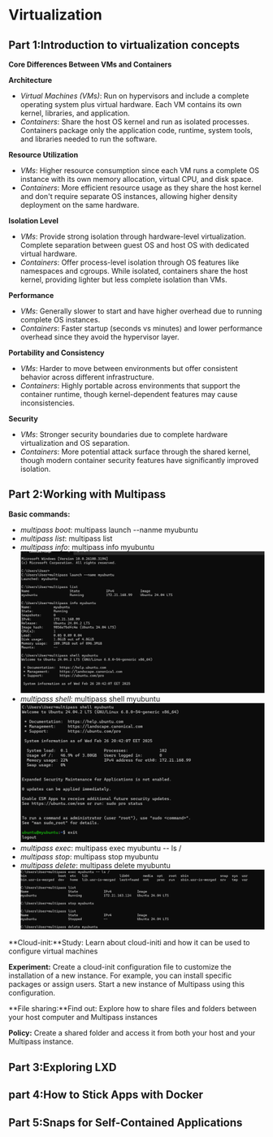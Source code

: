 # Virtualization
## Part 1:Introduction to virtualization concepts
**Core Differences Between VMs and Containers**

**Architecture**
- *Virtual Machines (VMs)*: Run on hypervisors and include a complete operating system plus virtual hardware. Each VM contains its own kernel, libraries, and application.
- *Containers*: Share the host OS kernel and run as isolated processes. Containers package only the application code, runtime, system tools, and libraries needed to run the software.

**Resource Utilization**
- *VMs*: Higher resource consumption since each VM runs a complete OS instance with its own memory allocation, virtual CPU, and disk space.
- *Containers*: More efficient resource usage as they share the host kernel and don't require separate OS instances, allowing higher density deployment on the same hardware.

**Isolation Level**
- *VMs*: Provide strong isolation through hardware-level virtualization. Complete separation between guest OS and host OS with dedicated virtual hardware.
- *Containers*: Offer process-level isolation through OS features like namespaces and cgroups. While isolated, containers share the host kernel, providing lighter but less complete isolation than VMs.

**Performance**
- *VMs*: Generally slower to start and have higher overhead due to running complete OS instances.
- *Containers*: Faster startup (seconds vs minutes) and lower performance overhead since they avoid the hypervisor layer.

**Portability and Consistency**
- *VMs*: Harder to move between environments but offer consistent behavior across different infrastructure.
- *Containers*: Highly portable across environments that support the container runtime, though kernel-dependent features may cause inconsistencies.

**Security**
- *VMs*: Stronger security boundaries due to complete hardware virtualization and OS separation.
- *Containers*: More potential attack surface through the shared kernel, though modern container security features have significantly improved isolation.

## Part 2:Working with Multipass
**Basic commands:** 

- *multipass boot*: multipass launch --nanme myubuntu
- *multipass list*: multipass list
- *multipass info*: multipass info myubuntu
![alt text](image/7.png)
- *multipass shell*: multipass shell myubuntu
![alt text](image/77.png)
- *multipass exec*: multipass exec myubuntu -- ls /
- *multipass stop*: multipass stop myubuntu
- *multipass delete*: multipass delete myubuntu
![alt text](image/777.png)

**Cloud-init:**Study: Learn about cloud-initi and how it can be used to configure virtual machines

**Experiment:** Create a cloud-init configuration file to customize the installation of a new instance. For example, you can install specific packages or assign users. Start a new instance of Multipass using this configuration.

**File sharing:**Find out: Explore how to share files and folders between your host computer and Multipass instances

**Policy:** Create a shared folder and access it from both your host and your Multipass instance.

## Part 3:Exploring LXD

## part 4:How to Stick Apps with Docker

## Part 5:Snaps for Self-Contained Applications
